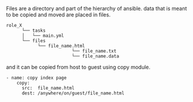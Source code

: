 Files are a directory and part of the hierarchy of ansible.
data that is meant to be copied and moved are placed in files.
```
role_X
      └── tasks
      │   └── main.yml
      └── files
            └── file_name.html
						 └── file_name.txt
						 └── file_name.data
```
and it can be copied from host to guest using copy module.
```
- name: copy index page
    copy:
      src:  file_name.html
      dest: /anywhere/on/guest/file_name.html
```